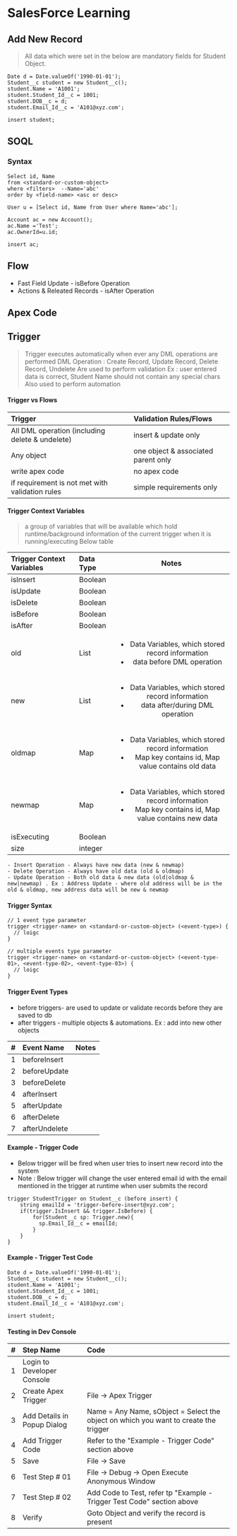 # SalesForce Learning

## Add New Record

> All data which were set in the below are mandatory fields for Student Object.

```
Date d = Date.valueOf('1990-01-01');
Student__c student = new Student__c();
student.Name = 'A1001';
student.Student_Id__c = 1001;
student.DOB__c = d;
student.Email_Id__c = 'A101@xyz.com';

insert student;
```
## SOQL


### Syntax

```
Select id, Name
from <standard-or-custom-object>
where <filters>  --Name='abc'
order by <field-name> <asc or desc>
```

```
User u = [Select id, Name from User where Name='abc'];

Account ac = new Account();
ac.Name ='Test';
ac.OwnerId=u.id;

insert ac;
```

## Flow

<ul>
  <li>Fast Field Update - isBefore Operation</li>
  <li>Actions & Releated Records - isAfter Operation</li>
</ul>


## Apex Code


## Trigger
> Trigger executes automatically when ever any DML operations are performed
  > DML Operation : Create Record, Update Record, Delete Record, Undelete
> Are used to perform validation
  > Ex : user entered data is correct, Student Name should not contain any special chars
> Also used to perform automation
  > 

#### Trigger vs Flows

| Trigger   | Validation Rules/Flows |
| :---   | :--- | 
| All DML operation (including delete & undelete) | insert & update only | 
| Any object | one object & associated parent only | 
| write apex code | no apex code | 
| if requirement is not met with validation rules | simple requirements only |

#### Trigger Context Variables
> a group of variables that will be available which hold runtime/background information of the current trigger when it is running/executing
> Below table 

| Trigger Context Variables   | Data Type | Notes|
| :---   | :--- | :---: | 
| isInsert | Boolean| 
| isUpdate |Boolean| 
| isDelete |Boolean|
| isBefore |Boolean|
| isAfter |Boolean|
| old |List| <ul><li>Data Variables, which stored record information</li><li>data before DML operation</li></ul>
| new |List| <ul><li>Data Variables, which stored record information</li><li>data after/during DML operation</li></ul>
| oldmap |Map| <ul><li>Data Variables, which stored record information</li><li>Map key contains id, Map value contains old data</li></ul>
| newmap | Map|<ul><li>Data Variables, which stored record information</li><li>Map key contains id, Map value contains new data</li></ul>
| isExecuting |Boolean |
| size | integer |

```
- Insert Operation - Always have new data (new & newmap)
- Delete Operation - Always have old data (old & oldmap)
- Update Operation - Both old data & new data (old|oldmap & new|newmap) . Ex : Address Update - where old address will be in the old & oldmap, new address data will be new & newmap
```

#### Trigger Syntax

```
// 1 event type parameter
trigger <trigger-name> on <standard-or-custom-object> (<event-type>) {
  // loigc
}

// multiple events type parameter
trigger <trigger-name> on <standard-or-custom-object> (<event-type-01>, <event-type-02>, <event-type-03>) {
  // loigc
}
```


#### Trigger Event Types

- before triggers- are used to update or validate records before they are saved to db
- after triggers - multiple objects & automations. Ex : add into new other objects


| #    | Event Name | Notes|
| :---   | :--- | :--- |
| 1   | beforeInsert |  |
| 2   | beforeUpdate |  |
| 3   | beforeDelete |  |
| 4   | afterInsert |  |
| 5   | afterUpdate |  |
| 6   | afterDelete |  |
| 7   | afterUndelete |  |



#### Example - Trigger Code
<ul>
<li>Below trigger will be fired when user tries to insert new record into the system</li>
<li>Note : Below trigger will change the user entered email id with the email mentioned in the trigger at runtime when user submits the record</li>
</ul>

```
trigger StudentTrigger on Student__c (before insert) {
    string emailId = 'trigger-before-insert@xyz.com';
    if(trigger.IsInsert && trigger.IsBefore) {
        for(Student__c sp: Trigger.new){
          sp.Email_Id__c = emailId;
        }
    }
}
```

#### Example - Trigger Test Code

```
Date d = Date.valueOf('1990-01-01');
Student__c student = new Student__c();
student.Name = 'A1001';
student.Student_Id__c = 1001;
student.DOB__c = d;
student.Email_Id__c = 'A101@xyz.com';

insert student;    
```


#### Testing in Dev Console

| #   | Step Name   | Code    |
| :---:   | :--- | :--- |
| 1 | Login to Developer Console  |    |
| 2 | Create Apex Trigger  | File ->  Apex Trigger  |
| 3 | Add Details in Popup Dialog  | Name = Any Name, sObject = Select the object on which you want to create the trigger  |
| 4 | Add Trigger Code  | Refer to the "Example - Trigger Code" section above |
| 5 | Save  | File -> Save |
| 6 | Test Step # 01  | File -> Debug -> Open Execute Anonymous Window|
| 7 | Test Step # 02  | Add Code to Test, refer tp "Example - Trigger Test Code" section above|
| 8 | Verify  | Goto Object and verify the record is present |







